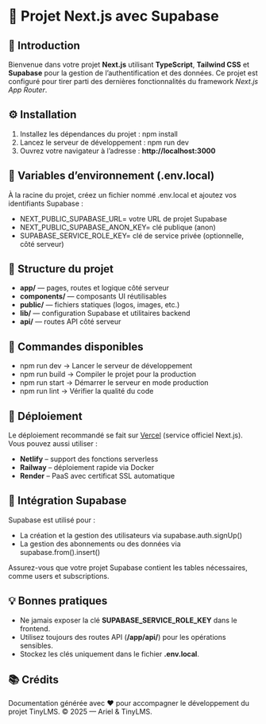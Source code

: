   <h1>🚀 Projet Next.js avec Supabase</h1>

  <h2>📖 Introduction</h2>
  <p>
    Bienvenue dans votre projet <strong>Next.js</strong> utilisant 
    <strong>TypeScript</strong>, <strong>Tailwind CSS</strong> et 
    <strong>Supabase</strong> pour la gestion de l’authentification et des données.  
    Ce projet est configuré pour tirer parti des dernières fonctionnalités du framework 
    <em>Next.js App Router</em>.
  </p>

  <h2>⚙️ Installation</h2>
  <ol>
    <li>Installez les dépendances du projet : <span class="highlight">npm install</span></li>
    <li>Lancez le serveur de développement : <span class="highlight">npm run dev</span></li>
    <li>Ouvrez votre navigateur à l’adresse : <strong>http://localhost:3000</strong></li>
  </ol>

  <h2>🧩 Variables d’environnement (.env.local)</h2>
  <p>
    À la racine du projet, créez un fichier nommé <span class="highlight">.env.local</span> 
    et ajoutez vos identifiants Supabase :
  </p>
  <ul>
    <li><span class="highlight">NEXT_PUBLIC_SUPABASE_URL=</span> votre URL de projet Supabase</li>
    <li><span class="highlight">NEXT_PUBLIC_SUPABASE_ANON_KEY=</span> clé publique (anon)</li>
    <li><span class="highlight">SUPABASE_SERVICE_ROLE_KEY=</span> clé de service privée (optionnelle, côté serveur)</li>
  </ul>

  <h2>📁 Structure du projet</h2>
  <ul>
    <li><strong>app/</strong> — pages, routes et logique côté serveur</li>
    <li><strong>components/</strong> — composants UI réutilisables</li>
    <li><strong>public/</strong> — fichiers statiques (logos, images, etc.)</li>
    <li><strong>lib/</strong> — configuration Supabase et utilitaires backend</li>
    <li><strong>api/</strong> — routes API côté serveur</li>
  </ul>

  <h2>📘 Commandes disponibles</h2>
  <ul>
    <li><span class="highlight">npm run dev</span> → Lancer le serveur de développement</li>
    <li><span class="highlight">npm run build</span> → Compiler le projet pour la production</li>
    <li><span class="highlight">npm run start</span> → Démarrer le serveur en mode production</li>
    <li><span class="highlight">npm run lint</span> → Vérifier la qualité du code</li>
  </ul>

  <h2>🚀 Déploiement</h2>
  <p>
    Le déploiement recommandé se fait sur <a href="https://vercel.com/new" target="_blank">Vercel</a> (service officiel Next.js).  
    Vous pouvez aussi utiliser :
  </p>
  <ul>
    <li><strong>Netlify</strong> – support des fonctions serverless</li>
    <li><strong>Railway</strong> – déploiement rapide via Docker</li>
    <li><strong>Render</strong> – PaaS avec certificat SSL automatique</li>
  </ul>

  <h2>🔐 Intégration Supabase</h2>
  <p>
    Supabase est utilisé pour :
  </p>
  <ul>
    <li>La création et la gestion des utilisateurs via <span class="highlight">supabase.auth.signUp()</span></li>
    <li>La gestion des abonnements ou des données via <span class="highlight">supabase.from().insert()</span></li>
  </ul>
  <p>
    Assurez-vous que votre projet Supabase contient les tables nécessaires, 
    comme <span class="highlight">users</span> et <span class="highlight">subscriptions</span>.
  </p>

  <h2>💡 Bonnes pratiques</h2>
  <ul>
    <li>Ne jamais exposer la clé <strong>SUPABASE_SERVICE_ROLE_KEY</strong> dans le frontend.</li>
    <li>Utilisez toujours des routes API (<strong>/app/api/</strong>) pour les opérations sensibles.</li>
    <li>Stockez les clés uniquement dans le fichier <strong>.env.local</strong>.</li>
  </ul>

  <h2>📚 Crédits</h2>
  <p>
    Documentation générée avec ❤️ pour accompagner le développement du projet TinyLMS.  
    © 2025 — Ariel & TinyLMS.
  </p>

</body>
</html>
